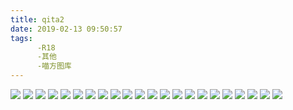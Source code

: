 ```yaml
---
title: qita2
date: 2019-02-13 09:50:57
tags:
	  -R18  
	  -其他
	  -喵方图库
---
```

![](https://cdn.jsdelivr.net/gh/Nyaplus-Beta/stcdn@1.2/img/qita2/l1.jpg)
![](https://cdn.jsdelivr.net/gh/Nyaplus-Beta/stcdn@1.2/img/qita2/l2.jpg)
![](https://cdn.jsdelivr.net/gh/Nyaplus-Beta/stcdn@1.2/img/qita2/l3.jpg)
![](https://cdn.jsdelivr.net/gh/Nyaplus-Beta/stcdn@1.2/img/qita2/l4.jpg)
![](https://cdn.jsdelivr.net/gh/Nyaplus-Beta/stcdn@1.2/img/qita2/l5.jpg)
![](https://cdn.jsdelivr.net/gh/Nyaplus-Beta/stcdn@1.2/img/qita2/l6.jpg)
![](https://cdn.jsdelivr.net/gh/Nyaplus-Beta/stcdn@1.2/img/qita2/l7.jpg)
![](https://cdn.jsdelivr.net/gh/Nyaplus-Beta/stcdn@1.2/img/qita2/l8.jpg)
![](https://cdn.jsdelivr.net/gh/Nyaplus-Beta/stcdn@1.2/img/qita2/l9.jpg)
![](https://cdn.jsdelivr.net/gh/Nyaplus-Beta/stcdn@1.2/img/qita2/l10.jpg)
![](https://cdn.jsdelivr.net/gh/Nyaplus-Beta/stcdn@1.2/img/qita2/l12.jpg)
![](https://cdn.jsdelivr.net/gh/Nyaplus-Beta/stcdn@1.2/img/qita2/l13.jpg)
![](https://cdn.jsdelivr.net/gh/Nyaplus-Beta/stcdn@1.2/img/qita2/l14.jpg)
![](https://cdn.jsdelivr.net/gh/Nyaplus-Beta/stcdn@1.2/img/qita2/l17.jpg)
![](https://cdn.jsdelivr.net/gh/Nyaplus-Beta/stcdn@1.2/img/qita2/l18.jpg)
![](https://cdn.jsdelivr.net/gh/Nyaplus-Beta/stcdn@1.2/img/qita2/l19.jpg)
![](https://cdn.jsdelivr.net/gh/Nyaplus-Beta/stcdn@1.2/img/qita2/l20.jpg)
![](https://cdn.jsdelivr.net/gh/Nyaplus-Beta/stcdn@1.2/img/qita2/l21.jpg)
![](https://cdn.jsdelivr.net/gh/Nyaplus-Beta/stcdn@1.2/img/qita2/l22.jpg)
![](https://cdn.jsdelivr.net/gh/Nyaplus-Beta/stcdn@1.2/img/qita2/l23.jpg)
![](https://cdn.jsdelivr.net/gh/Nyaplus-Beta/stcdn@1.2/img/qita2/l24.jpg)
![](https://cdn.jsdelivr.net/gh/Nyaplus-Beta/stcdn@1.2/img/qita2/l25.jpg)